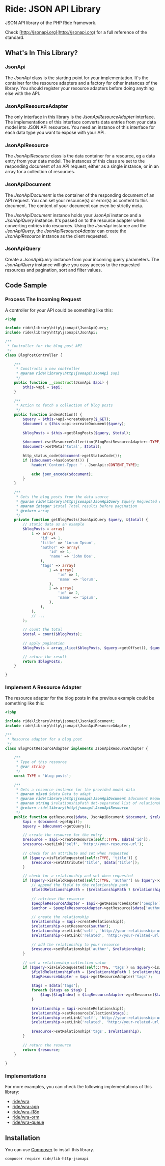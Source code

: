 # Ride: JSON API Library

JSON API library of the PHP Ride framework.

Check [http://jsonapi.org](http://jsonapi.org) for a full reference of the standard.

## What's In This Library?

### JsonApi

The _JsonApi_ class is the starting point for your implementation.
It's the container for the resource adapters and a factory for other instances of the library.
You should register your resource adapters before doing anything else with the API.

### JsonApiResourceAdapter

The only interface in this library is the _JsonApiResourceAdapter_ interface.
The implementations of this interface converts data entries from your data model into JSON API resources.
You need an instance of this interface for each data type you want to expose with your API.

### JsonApiResource

The _JsonApiResource_ class is the data container for a resource, eg a data entry from your data model.
The instances of this class are set to the responding document of an API request, either as a single instance, or in an array for a collection of resources.

### JsonApiDocument

The _JsonApiDocument_ is the container of the responding document of an API request.
You can set your resource(s) or error(s) as content to this document.
The content of your document can even be strictly meta.

The _JsonApiDocument_ instance holds your _JsonApi_ instance and a _JsonApiQuery_ instance.
It's passed on to the resource adapter when converting entries into resources.
Using the _JsonApi_ instance and the _JsonApiQuery_, the _JsonApiResourceAdapter_ can create the _JsonApiResource_ instance as the client requested.

### JsonApiQuery

Create a _JsonApiQuery_ instance from your incoming query parameters.
The _JsonApiQuery_ instance will give you easy access to the requested resources and pagination, sort and filter values.

## Code Sample

### Process The Incoming Request

A controller for your API could be something like this:

```php
<?php

include ride\library\http\jsonapi\JsonApiQuery;
include ride\library\http\jsonapi\JsonApi;

/**
 * Controller for the blog post API
 */
class BlogPostController {
    
    /**
     * Constructs a new controller
     * @param ride\library\http\jsonapi\JsonApi $api
     */
    public function __construct(JsonApi $api) {
        $this->api = $api;
    }
    
    /**
     * Action to fetch a collection of blog posts
     */
    public function indexAction() {
        $query = $this->api->createQuery($_GET);
        $document = $this->api->createDocument($query);
        
        $blogPosts = $this->getBlogPosts($query, $total);
        
        $document->setResourceCollection(BlogPostResourceAdapter::TYPE, $blogPosts);
        $document->setMeta('total', $total);
        
        http_status_code($document->getStatusCode());
        if ($document->hasContent()) {
            header('Content-Type: ' . JsonApi::CONTENT_TYPE);
    
            echo json_encode($document);
        }
    }
    
    /**
     * Gets the blog posts from the data source
     * @param ride\library\http\jsonapi\JsonApiQuery $query Requested query
     * @param integer $total Total results before pagination
     * @return array
     */
    private function getBlogPosts(JsonApiQuery $query, &$total) {
        // static data as an example
        $blogPosts = array(
            1 => array(
                'id' => 1,
                'title' => 'Lorum Ipsum',
                'author' => array(
                    'id' => 1,
                    'name' => 'John Doe',
                ), 
                'tags' => array(
                    1 => array(
                        'id' => 1,
                        'name' => 'lorum',
                    ),
                    2 => array(
                        'id' => 2,
                        'name' => 'ipsum',
                    ),                    
                ),
            ),
            // ...
        );
        
        // count the total
        $total = count($blogPosts);
        
        // apply pagination
        $blogPosts = array_slice($blogPosts, $query->getOffset(), $query->getLimit(10, 100));

        // return the result
        return $blogPosts;
    }

}
```

### Implement A Resource Adapter

The resource adapter for the blog posts in the previous example could be something like this:

```php
<?php

include ride\library\http\jsonapi\JsonApiDocument;
include ride\library\http\jsonapi\JsonApiResourceAdapter;

/**
 * Resource adapter for a blog post
 */
class BlogPostResourceAdapter implements JsonApiResourceAdapter {
   
    /**
     * Type of this resource
     * @var string
     */ 
    const TYPE = 'blog-posts';
    
    /**
     * Gets a resource instance for the provided model data
     * @param mixed $data Data to adapt
     * @param ride\library\http\jsonapi\JsonApiDocument $document Requested document
     * @param string $relationshipPath dot-separated list of relationship names
     * @return ride\library\http\jsonapi\JsonApiResource
     */
    public function getResource($data, JsonApiDocument $document, $relationshipPath = null) {
        $api = $document->getApi();
        $query = $document->getQuery();

        // create the resource for the entry        
        $resource = $api->createResource(self::TYPE, $data['id']);
        $resource->setLink('self', 'http://your-resource-url');
        
        // check for an attribute and set when requested
        if ($query->isFieldRequested(self::TYPE, 'title')) {
            $resource->setAttribute('title', $data['title']);
        }

        // check for a relationship and set when requested        
        if ($query->isFieldRequested(self::TYPE, 'author') && $query->isIncluded($relationshipPath)) {
            // append the field to the relationship path
            $fieldRelationshipPath = ($relationshipPath ? $relationshipPath . '.' : '') . 'author';
            
            // retrieve the resource
            $peopleResourceAdapter = $api->getResourceAdapter('people');
            $author = $peopleResourceAdapter->getResource($data['author'], $document, $fieldRelationshipPath);
            
            // create the relationship 
            $relationship = $api->createRelationship();
            $relationship->setResource($author);
            $relationship->setLink('self', 'http://your-relationship-url');
            $relationship->setLink('related', 'http://your-related-url');
                        
            // add the relationship to your resource
            $resource->setRelationship('author', $relationship);
        }        
        
        // set a relationship collection value        
        if ($query->isFieldRequested(self::TYPE, 'tags') && $query->isIncluded($relationshipPath)) {
            $fieldRelationshipPath = ($relationshipPath ? $relationshipPath . '.' : '') . 'tags';
            $tagResourceAdapter = $api->getResourceAdapter('tags');
            
            $tags = $data['tags'];
            foreach ($tags as $tag) {
                $tags[$tagIndex] = $tagResourceAdapter->getResource($tag, $document);
            }
            
            $relationship = $api->createRelationship();
            $relationship->setResourceCollection($tags);
            $relationship->setLink('self', 'http://your-relationship-url');
            $relationship->setLink('related', 'http://your-related-url');
                                    
            $resource->setRelationship('tags', $relationship);
        }
        
        // return the resource
        return $resource;
    }
    
}
```

### Implementations

For more examples, you can check the following implementations of this library:
- [ride/wra](https://github.com/all-ride/ride-wra-queue)
- [ride/wra-app](https://github.com/all-ride/ride-wra-app)
- [ride/wra-i18n](https://github.com/all-ride/ride-wra-i18n)
- [ride/wra-orm](https://github.com/all-ride/ride-wra-orm)
- [ride/wra-queue](https://github.com/all-ride/ride-wra-queue)

## Installation

You can use [Composer](http://getcomposer.org) to install this library.

```
composer require ride/lib-http-jsonapi
```
